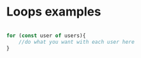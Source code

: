 # Loops examples

```javascript 

for (const user of users){
    //do what you want with each user here
}

```